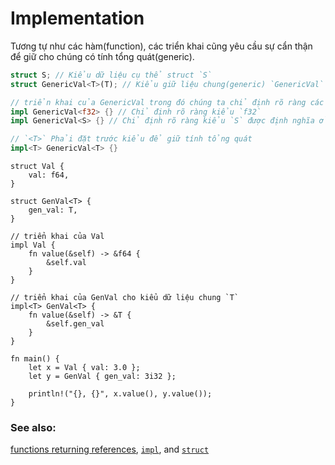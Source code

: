 # Implementation

Tương tự như các hàm(function), các triển khai cũng yêu cầu sự cẩn thận để giữ cho chúng có tính tổng quát(generic).

```rust
struct S; // Kiểu dữ liệu cụ thể struct `S`
struct GenericVal<T>(T); // Kiểu giữ liệu chung(generic) `GenericVal`

// triển khai của GenericVal trong đó chúng ta chỉ định rõ ràng các kiểu tham số:
impl GenericVal<f32> {} // Chỉ định rõ ràng kiểu `f32`
impl GenericVal<S> {} // Chỉ định rõ ràng kiểu `S` được định nghĩa ở trên

// `<T>` Phải đặt trước kiểu để giữ tính tổng quát
impl<T> GenericVal<T> {}
```

```rust,editable
struct Val {
    val: f64,
}

struct GenVal<T> {
    gen_val: T,
}

// triển khai của Val
impl Val {
    fn value(&self) -> &f64 {
        &self.val
    }
}

// triển khai của GenVal cho kiểu dữ liệu chung `T`
impl<T> GenVal<T> {
    fn value(&self) -> &T {
        &self.gen_val
    }
}

fn main() {
    let x = Val { val: 3.0 };
    let y = GenVal { gen_val: 3i32 };

    println!("{}, {}", x.value(), y.value());
}
```

### See also:

[functions returning references][fn], [`impl`][methods], and [`struct`][structs]


[fn]: ../scope/lifetime/fn.md
[methods]: ../fn/methods.md
[specialization_plans]: https://blog.rust-lang.org/2015/05/11/traits.html#the-future
[structs]: ../custom_types/structs.md